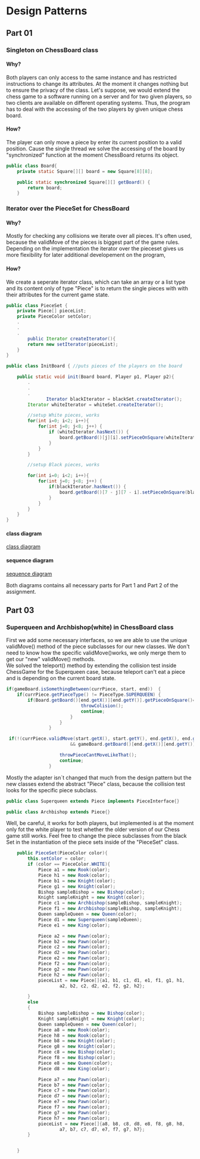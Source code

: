 # Design Patterns
## Part 01

### Singleton on ChessBoard class

#### Why?
Both players can only access to the same instance and has restricted instructions to change its attributes. At the moment it changes nothing but to ensure the privacy of the class. Let's suppose, we would extend the chess game to a software running on a server and for two given players, so two clients are available on different operating systems. Thus, the program has to deal with the accessing of the two players by given unique chess board.

#### How?
The player can only move a piece by enter its current position to a valid position. Cause the single thread we solve the accessing of the board by "synchronized" function at the moment ChessBoard returns its object.

```java
public class Board{
    private static Square[][] board = new Square[8][8];

    public static synchronized Square[][] getBoard() {
        return board;
    }
```

### Iterator over the PieceSet for ChessBoard

#### Why?
Mostly for checking any collisions we iterate over all pieces. It's  often used, because the validMove of the pieces is biggest part of the game rules. Depending on the implementation the iterator over the pieceset gives us more flexibility for later additional developement on the program,

#### How?
We create a seperate iterator class, which can take an array or a list type and its content only of type "Piece" is to return the single pieces with with their attributes for the current game state.

```java
public class PieceSet {
    private Piece[] pieceList;
    private PieceColor setColor;
    .
    .
    .
        public Iterator createIterator(){
        return new setIterator(pieceList);
    }
}
```

```java
public class InitBoard { //puts pieces of the players on the board

    public static void init(Board board, Player p1, Player p2){
        .
        .
        .
               Iterator blackIterator = blackSet.createIterator();
        Iterator whiteIterator = whiteSet.createIterator();

        //setup White pieces, works
        for(int i=0; i<2; i++){
            for(int j=0; j<8; j++) {
                if (whiteIterator.hasNext()) {
                    board.getBoard()[j][i].setPieceOnSquare(whiteIterator.next());
                }
            }
        }

        //setup Black pieces, works

        for(int i=0; i<2; i++){
            for(int j=0; j<8; j++) {
                if(blackIterator.hasNext()) {
                    board.getBoard()[7 - j][7 - i].setPieceOnSquare(blackIterator.next());
                }
            }
        }
    }
}

```

#### class diagram

[class diagram](https://github.com/niddhog/BINF4241-Group10/blob/master/Assignment_03_Design_Patterns/class-diagram.jpeg)


#### sequence diagram 

[sequence diagram](https://github.com/niddhog/BINF4241-Group10/blob/master/Assignment_03_Design_Patterns/sequence-diagram.jpeg)

Both diagrams contains all necessary parts for Part 1 and Part 2 of the assignment.

## Part 03

### Superqueen and Archbishop(white) in ChessBoard class

First we add some necessary interfaces, so we are able to use the unique validMove() method of the piece subclasses for our new classes. We don't need to know how the specific validMove()works, we only merge them to get our "new" validMove() methods. <br />
We solved the teleport() method by extending the collision test inside ChessGame for the Superqueen case, because teleport can't eat a piece and is depending on the current board state.<br/>
```java
if(gameBoard.isSomethingBetween(currPiece, start, end))  {
    if(currPiece.getPieceType() != PieceType.SUPERQUEEN) {
        if(Board.getBoard()[end.getX()][end.getY()].getPieceOnSquare()==null) {
                            throwColision();
                            continue;
                        }
                    }
                }

 if(!(currPiece.validMove(start.getX(), start.getY(), end.getX(), end.getY(), capture)) && !(currPiece.getPieceType() == PieceType.SUPERQUEEN
                        && gameBoard.getBoard()[end.getX()][end.getY()].getPieceOnSquare()==null)){

                    throwPieceCantMoveLikeThat();
                    continue;
                }

```
Mostly the adapter isn´t changed that much from the design pattern but the new classes extend the abstract "Piece" class, because the collision test looks for the specific piece subclass. 
```java
public class Superqueen extends Piece implements PieceInterface{}

public class Archbishop extends Piece{}

```

Well, be careful, it works for both players, but implemented is at the moment only fot the white player to test whether the older version of our Chess game still works. Feel free to change the piece subclasses from the black Set in the instantiation of the piece sets inside of the "PieceSet" class.
```java
    public PieceSet(PieceColor color){
        this.setColor = color;
        if (color == PieceColor.WHITE){
            Piece a1 = new Rook(color);
            Piece h1 = new Rook(color);
            Piece b1 = new Knight(color);
            Piece g1 = new Knight(color);
            Bishop sampleBishop = new Bishop(color);
            Knight sampleKnight = new Knight(color);
            Piece c1 = new Archbishop(sampleBishop, sampleKnight);
            Piece f1 = new Archbishop(sampleBishop, sampleKnight);
            Queen sampleQueen = new Queen(color);
            Piece d1 = new Superqueen(sampleQueen);
            Piece e1 = new King(color);

            Piece a2 = new Pawn(color);
            Piece b2 = new Pawn(color);
            Piece c2 = new Pawn(color);
            Piece d2 = new Pawn(color);
            Piece e2 = new Pawn(color);
            Piece f2 = new Pawn(color);
            Piece g2 = new Pawn(color);
            Piece h2 = new Pawn(color);
            pieceList = new Piece[]{a1, b1, c1, d1, e1, f1, g1, h1,
                    a2, b2, c2, d2, e2, f2, g2, h2};

        }
        else
        {
            Bishop sampleBishop = new Bishop(color);
            Knight sampleKnight = new Knight(color);
            Queen sampleQueen = new Queen(color);
            Piece a8 = new Rook(color);
            Piece h8 = new Rook(color);
            Piece b8 = new Knight(color);
            Piece g8 = new Knight(color);
            Piece c8 = new Bishop(color);
            Piece f8 = new Bishop(color);
            Piece e8 = new Queen(color);
            Piece d8 = new King(color);

            Piece a7 = new Pawn(color);
            Piece b7 = new Pawn(color);
            Piece c7 = new Pawn(color);
            Piece d7 = new Pawn(color);
            Piece e7 = new Pawn(color);
            Piece f7 = new Pawn(color);
            Piece g7 = new Pawn(color);
            Piece h7 = new Pawn(color);
            pieceList = new Piece[]{a8, b8, c8, d8, e8, f8, g8, h8,
                    a7, b7, c7, d7, e7, f7, g7, h7};
        }


    }

```

